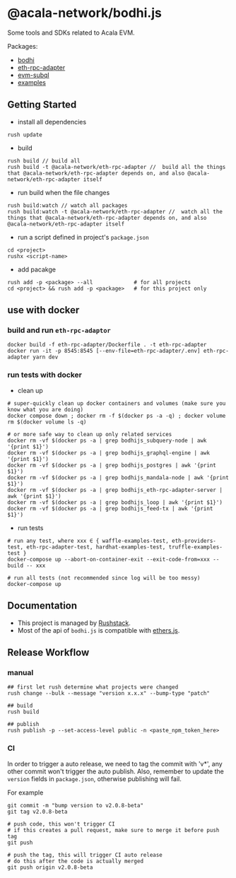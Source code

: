 # @acala-network/bodhi.js
Some tools and SDKs related to Acala EVM.  

Packages:
- [bodhi](./bodhi)
- [eth-rpc-adapter](./eth-rpc-adapter)
- [evm-subql](./evm-subql)
- [examples](./examples)

## Getting Started
- install all dependencies
```
rush update
```

- build
```
rush build // build all
rush build -t @acala-network/eth-rpc-adapter //  build all the things that @acala-network/eth-rpc-adapter depends on, and also @acala-network/eth-rpc-adapter itself
```

- run build when the file changes
```
rush build:watch // watch all packages
rush build:watch -t @acala-network/eth-rpc-adapter //  watch all the things that @acala-network/eth-rpc-adapter depends on, and also @acala-network/eth-rpc-adapter itself
```

- run a script defined in project's `package.json`
```
cd <project>
rushx <script-name>
```

- add pacakge
```
rush add -p <package> --all             # for all projects
cd <project> && rush add -p <package>   # for this project only
```

## use with docker
### build and run `eth-rpc-adaptor`
```
docker build -f eth-rpc-adapter/Dockerfile . -t eth-rpc-adapter
docker run -it -p 8545:8545 [--env-file=eth-rpc-adapter/.env] eth-rpc-adapter yarn dev
```

### run tests with docker
- clean up
```
# super-quickly clean up docker containers and volumes (make sure you know what you are doing)
docker compose down ; docker rm -f $(docker ps -a -q) ; docker volume rm $(docker volume ls -q)

# or more safe way to clean up only related services
docker rm -vf $(docker ps -a | grep bodhijs_subquery-node | awk '{print $1}')
docker rm -vf $(docker ps -a | grep bodhijs_graphql-engine | awk '{print $1}')
docker rm -vf $(docker ps -a | grep bodhijs_postgres | awk '{print $1}')
docker rm -vf $(docker ps -a | grep bodhijs_mandala-node | awk '{print $1}')
docker rm -vf $(docker ps -a | grep bodhijs_eth-rpc-adapter-server | awk '{print $1}')
docker rm -vf $(docker ps -a | grep bodhijs_loop | awk '{print $1}')
docker rm -vf $(docker ps -a | grep bodhijs_feed-tx | awk '{print $1}')
```

- run tests
```
# run any test, where xxx ∈ { waffle-examples-test, eth-providers-test, eth-rpc-adapter-test, hardhat-examples-test, truffle-examples-test }
docker-compose up --abort-on-container-exit --exit-code-from=xxx --build -- xxx

# run all tests (not recommended since log will be too messy)
docker-compose up
```


## Documentation
- This project is managed by [Rushstack](https://github.com/microsoft/rushstack).
- Most of the api of `bodhi.js` is compatible with [ethers.js](https://docs.ethers.io/v5/single-page/).

## Release Workflow
### manual
```
## first let rush determine what projects were changed
rush change --bulk --message "version x.x.x" --bump-type "patch"

## build
rush build

## publish
rush publish -p --set-access-level public -n <paste_npm_token_here>
```

### CI
In order to trigger a auto release, we need to tag the commit with 'v*', any other commit won't trigger the auto publish. Also, remember to update the `version` fields in `package.json`, otherwise publishing will fail.

For example
```
git commit -m "bump version to v2.0.8-beta"
git tag v2.0.8-beta

# push code, this won't trigger CI
# if this creates a pull request, make sure to merge it before push tag
git push

# push the tag, this will trigger CI auto release
# do this after the code is actually merged
git push origin v2.0.8-beta
```


